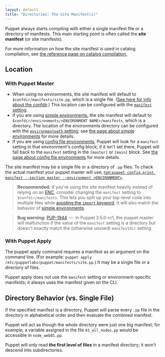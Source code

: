 ```yaml
---
layout: default
title: "Directories: The Site Manifest(s)"
---
```


<!-- TODO point at relevant subhead -->
[import_deprecation]: ./lang_import.html

[environment]: ./environments.html
[catalog_compilation]: ./subsystem_catalog_compilation.html
[confdir]: ./dirs_confdir.html
[manifest_setting]: /references/3.5.latest/configuration.html#manifest
[print_settings]: ./config_print.html
[enc]: /guides/external_nodes.html
[environmentpath]: /references/3.5.latest/configuration.html#environmentpath
[classic_environments]: ./environments_classic.html

Puppet always starts compiling with either a single manifest file or a directory of manifests. This main starting point is often called the **site manifest** (or site manifests).

For more information on how the site manifest is used in catalog compilation, see [the reference page on catalog compilation.][catalog_compilation]

Location
-----

### With Puppet Master

* When using no environments, the site manifest will default to `$confdir/manifests/site.pp`, which is a single file. ([See here for info about the confdir][confdir].) This location can be configured with the [`manifest` setting][manifest_setting].
* If you are using [simple environments][environment], the site manifest will default to `$confdir/environments/<ENVIRONMENT NAME>/manifests`, which is a directory. The location of the environments directory can be configured with the [`environmentpath` setting][environmentpath]; see [the page about simple environments][environment] for more details.
* If you are using [config file environments][classic_environments], Puppet will look for a `manifest` setting in that environment's config block; if it isn't set there, Puppet will fall back to the `manifest` setting in the `[master]` or `[main]` block. See [the page about config file environments][classic_environments] for more details.

The site manifest may be a single file or a directory of `.pp` files. To check the actual manifest your puppet master will use, [run `puppet config print manifest --section master --environment <ENVIRONMENT>`][print_settings].

> **Recommended:** If you're using the site manifest heavily instead of relying on an [ENC][], consider changing the `manifest` setting to `$confdir/manifests`. This lets you split up your top-level code into multiple files while [avoiding the `import` keyword][import_deprecation]. It will also match the behavior of [simple environments][environment].

> **Bug warning:**  [PUP-1944](https://tickets.puppetlabs.com/browse/PUP-1944) --- In Puppet 3.5.0-rc1, the puppet master will malfunction if the value of the `manifest` setting is a directory but doesn't exactly match the (otherwise unused) `manifestdir` setting.


### With Puppet Apply

The puppet apply command requires a manifest as an argument on the command line. (For example: `puppet apply /etc/puppetlabs/puppet/manifests/site.pp`.) It may be a single file or a directory of files.

Puppet apply does not use the `manifest` setting or environment-specific manifests; it always uses the manifest given on the CLI.

Directory Behavior (vs. Single File)
-----

If the specified manifest is a directory, Puppet will parse every `.pp` file in the directory in alphabetical order and then evaluate the combined manifest.

Puppet will act as though the whole directory were just one big manifest; for example, a variable assigned in the file `01_all_nodes.pp` would be accessible in `node_web01.pp`.

Puppet will only read **the first level of files** in a manifest directory; it won't descend into subdirectories.

